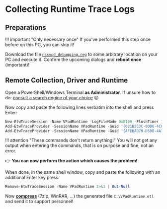 # Collecting Runtime Trace Logs

## Preparations

!!! important "Only necessary once"
    If you've performed this step once before on this PC, you can skip it!

Download the file [`nssvpd_debugging.reg`](nssvpd_debugging.reg) to some arbitrary location on your PC and execute it. Confirm the upcoming dialogs and **reboot once** (important)!

## Remote Collection, Driver and Runtime

Open a PowerShell/Windows Terminal **as Administrator**. If unsure how to do: [consult a search engine of your choice](https://googlethatforyou.com?q=how%20to%20open%20powershell%20as%20administrator) 😉

Now copy and paste the following lines verbatim into the shell and press Enter:

```PowerShell
New-EtwTraceSession -Name VPadRuntime -LogFileMode 0x8100 -FlushTimer 1 -LocalFilePath "C:\VPadRuntime.etl" 2>&1 | Out-Null
Add-EtwTraceProvider -SessionName VPadRuntime -Guid '{021B2C3C-9DD6-4C0A-A53A-6183F1BE11A0}' -MatchAnyKeyword 0x0FFFFFFFFFFFFFFF -Level 0xFF -Property 0x40 2>&1 | Out-Null
Add-EtwTraceProvider -SessionName VPadRuntime -Guid '{AFEBAD70-D5DB-4A74-BDA2-764D2A875AAF}' -MatchAnyKeyword 0x0FFFFFFFFFFFFFFF -Level 0xFF -Property 0x40 2>&1 | Out-Null
```

!!! attention "These commands don't return anything!"
    You will not get any output when entering the commands, that is on purpose and fine, not an error.

👉 **You can now perform the action which causes the problem!**

When done, in the same shell window, copy and paste the following with an additional Enter key press:

```PowerShell
Remove-EtwTraceSession -Name VPadRuntime 2>&1 | Out-Null
```

Now [**compress**](https://googlethatforyou.com?q=how%20to%20compress%20files%20on%20Windows) (7zip, WinRAR, ...) the generated file `C:\VPadRuntime.etl` and send it to support personnel!

